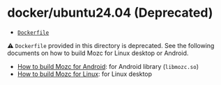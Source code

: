 # docker/ubuntu24.04 (Deprecated)

 * [`Dockerfile`](./Dockerfile)

⚠️ `Dockerfile` provided in this directory is deprecated. See the following documents on how to build Mozc for Linux desktop or Android.

* [How to build Mozc for Android](../../docs/build_mozc_for_android.md): for Android library (`libmozc.so`)
* [How to build Mozc for Linux](../../docs/build_mozc_for_linux.md): for Linux desktop
